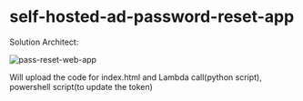 # self-hosted-ad-password-reset-app

Solution Architect:

![pass-reset-web-app](https://github.com/ashaf3/self-hosted-ad-password-reset-app/assets/30082580/9e4ae087-729f-48b6-a741-9639406dc0ff)

Will upload the code for index.html and Lambda call(python script), powershell script(to update the token)

